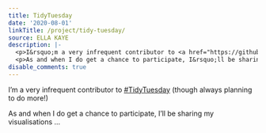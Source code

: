 ```yaml
---
title: TidyTuesday
date: '2020-08-01'
linkTitle: /project/tidy-tuesday/
source: ELLA KAYE
description: |-
  <p>I&rsquo;m a very infrequent contributor to <a href="https://github.com/rfordatascience/tidytuesday" target="_blank" rel="noopener">#TidyTuesday</a> (though always planning to do more!)</p>
  <p>As and when I do get a chance to participate, I&rsquo;ll be sharing my visualisations ...
disable_comments: true
---
```

<p>I&rsquo;m a very infrequent contributor to <a href="https://github.com/rfordatascience/tidytuesday" target="_blank" rel="noopener">#TidyTuesday</a> (though always planning to do more!)</p>
<p>As and when I do get a chance to participate, I&rsquo;ll be sharing my visualisations ...